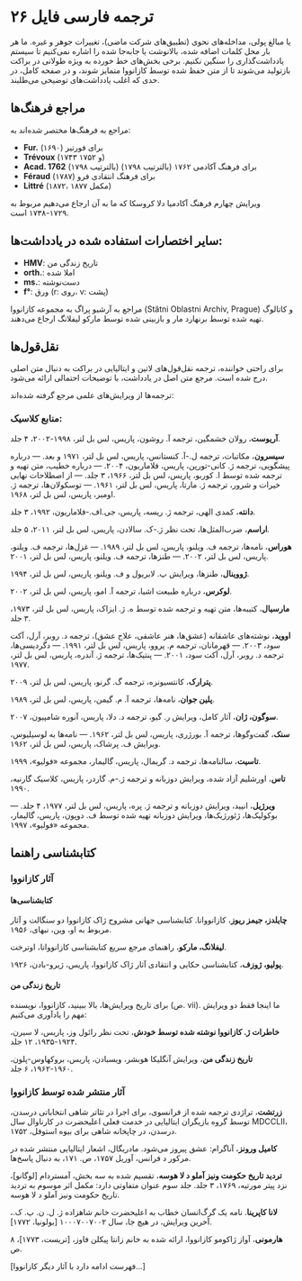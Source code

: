 # ترجمه فارسی فایل ۲۶

یا مبالغ پولی، مداخله‌های نحوی (تطبیق‌های شرکت ماضی)، تغییرات جوهر و غیره. ما هر بار محل کلمات اضافه شده، بالانوشت یا جابه‌جا شده را اشاره نمی‌کنیم تا سیستم یادداشت‌گذاری را سنگین نکنیم. برخی بخش‌های خط خورده به ویژه طولانی در براکت بازتولید می‌شوند تا از متن حفظ شده توسط کازانووا متمایز شوند، و در صفحه کامل، در حدی که اغلب یادداشت‌های توضیحی می‌طلبند.

## مراجع فرهنگ‌ها

مراجع به فرهنگ‌ها مختصر شده‌اند به:
- **Fur.** برای فورتیر (۱۶۹۰)
- **Trévoux** (۱۷۴۳ و ۱۷۵۲)
- **Acad. 1762** (بالترتیب ۱۷۹۸) برای فرهنگ آکادمی ۱۷۶۲ (بالترتیب ۱۷۹۸)
- **Féraud** برای فرهنگ انتقادی فرو (۱۷۸۷)
- **Littré** (۱۸۷۲، مکمل ۱۸۷۷)

ویرایش چهارم فرهنگ آکادمیا دلا کروسکا که ما به آن ارجاع می‌دهیم مربوط به ۱۷۲۹-۱۷۳۸ است.

## سایر اختصارات استفاده شده در یادداشت‌ها:

- **HMV**: تاریخ زندگی من
- **orth.**: املا شده
- **ms.**: دست‌نوشته
- **f°**: ورق (r: روی، v: پشت)

مراجع به آرشیو پراگ به مجموعه کازانووا (Stâtni Oblastni Archiv, Prague) و کاتالوگ تهیه شده توسط برنهارد مار و بازبینی شده توسط مارکو لیفلانگ ارجاع می‌دهند.

## نقل‌قول‌ها

برای راحتی خواننده، ترجمه نقل‌قول‌های لاتین و ایتالیایی در براکت به دنبال متن اصلی درج شده است. مرجع متن اصل در یادداشت، با توضیحات احتمالی ارائه می‌شود.

ترجمه‌ها از ویرایش‌های علمی مرجع گرفته شده‌اند:

### منابع کلاسیک:

**آریوست**، رولان خشمگین، ترجمه آ. روشون، پاریس، لس بل لتر، ۱۹۹۸-۲۰۰۲، ۴ جلد.

**سیسرون**، مکاتبات، ترجمه ل.-آ. کنستانس، پاریس، لس بل لتر، ۱۹۷۱ و بعد.
— درباره پیشگویی، ترجمه ژ. کانی-تورپن، پاریس، فلاماریون، ۲۰۰۴.
— درباره خطیب، متن تهیه و ترجمه شده توسط ا. کوربو، پاریس، لس بل لتر، ۱۹۶۶، ۳ جلد.
— از اصطلاحات نهایی خیرات و شرور، ترجمه ژ. مارتا، پاریس، لس بل لتر، ۱۹۶۱.
— توسکولان‌ها، ترجمه ژ. اومبر، پاریس، لس بل لتر، ۱۹۶۸.

**دانته**، کمدی الهی، ترجمه ژ. ریسه، پاریس، جی.اف.-فلاماریون، ۱۹۹۲، ۳ جلد.

**اراسم**، ضرب‌المثل‌ها، تحت نظر ژ.-ک. سالادن، پاریس، لس بل لتر، ۲۰۱۱، ۵ جلد.

**هوراس**، نامه‌ها، ترجمه ف. ویلنو، پاریس، لس بل لتر، ۱۹۸۹.
— غزل‌ها، ترجمه ف. ویلنو، پاریس، لس بل لتر، ۲۰۰۲.
— طنزها، ترجمه ف. ویلنو، پاریس، لس بل لتر، ۲۰۰۱.

**ژووینال**، طنزها، ویرایش پ. لابریول و ف. ویلنو، پاریس، لس بل لتر، ۱۹۹۴.

**لوکرس**، درباره طبیعت اشیا، ترجمه آ. امو، پاریس، لس بل لتر، ۲۰۰۲.

**مارسیال**، کتیبه‌ها، متن تهیه و ترجمه شده توسط ه. ژ. ایزاک، پاریس، لس بل لتر، ۱۹۷۳، ۳ جلد.

**اووید**، نوشته‌های عاشقانه (عشق‌ها، هنر عاشقی، علاج عشق)، ترجمه د. روبر، آرل، آکت سود، ۲۰۰۳.
— قهرمانان، ترجمه م. پروو، پاریس، لس بل لتر، ۱۹۹۱.
— دگردیسی‌ها، ترجمه د. روبر، آرل، آکت سود، ۲۰۰۱.
— پنتیک‌ها، ترجمه ژ. آندره، پاریس، لس بل لتر، ۱۹۷۷.

**پترارک**، کانتسیونره، ترجمه گ. گرنو، پاریس، لس بل لتر، ۲۰۰۹.

**پلین جوان**، نامه‌ها، ترجمه آ. م. گیمن، پاریس، لس بل لتر، ۱۹۸۹.

**سوگون، ژان**، آثار کامل، ویرایش ر. گیو، ترجمه د. دلا، پاریس، آنوره شامپیون، ۲۰۰۷.

**سنک**، گفت‌وگوها، ترجمه آ. بورژری، پاریس، لس بل لتر، ۱۹۶۲.
— نامه‌ها به لوسیلیوس، ویرایش ف. پرشاک، پاریس، لس بل لتر، ۱۹۶۲.

**تاسیت**، سالنامه‌ها، ترجمه د. گریمال، پاریس، گالیمار، مجموعه «فولیو»، ۱۹۹۹.

**تاس**، اورشلیم آزاد شده، ویرایش دوزبانه و ترجمه ژ.-م. گاردر، پاریس، کلاسیک گارنیه، ۱۹۹۰.

**ویرژیل**، انیید، ویرایش دوزبانه و ترجمه ژ. پره، پاریس، لس بل لتر، ۱۹۷۷، ۴ جلد.
— بوکولیک‌ها، ژئورژیک‌ها، ویرایش دوزبانه تهیه شده توسط ف. دوپون، پاریس، گالیمار، مجموعه «فولیو»، ۱۹۹۷.

## کتابشناسی راهنما

### آثار کازانووا

#### کتابشناسی‌ها

**چایلدز، جیمز ریوز**، کازانووانا. کتابشناسی جهانی مشروح ژاک کازانووا دو سنگالت و آثار مربوط به او، وین، نبهای، ۱۹۵۶.

**لیفلانگ، مارکو**، راهنمای مرجع سریع کتابشناسی کازانووانا، اوترخت.

**پولیو، ژوزف**، کتابشناسی حکایی و انتقادی آثار ژاک کازانووا، پاریس، ژیرو-بادن، ۱۹۲۶.

#### تاریخ زندگی من

برای تاریخ ویرایش‌ها، بالا ببینید، کازانووا، نویسنده (ص. vii). ما اینجا فقط دو ویرایش مهم را یادآوری می‌کنیم:

**خاطرات ژ. کازانووا نوشته شده توسط خودش**، تحت نظر رائول وز، پاریس، لا سیرن، ۱۹۲۴-۱۹۳۵، ۱۲ جلد.

**تاریخ زندگی من**، ویرایش آنگلیکا هوبشر، ویسبادن، پاریس، بروکهاوس-پلون، ۱۹۶۰-۱۹۶۲، ۶ جلد.

### آثار منتشر شده توسط کازانووا

**زرتشت**، تراژدی ترجمه شده از فرانسوی، برای اجرا در تئاتر شاهی انتخاباتی درسدن، توسط گروه بازیگران ایتالیایی در خدمت فعلی اعلیحضرت در کارناوال سال MDCCLII، درسدن، در چاپخانه شاهی برای بیوه استوفل، ۱۷۵۲.

**کامیل ورونز**، آناگرام: عشق پیروز می‌شود. مادریگال، اشعار ایتالیایی منتشر شده در مرکور د فرانس، آوریل ۱۷۵۷، ص. ۱۷۱، به دنبال پاسخ‌ها.

**تردید تاریخ حکومت ونیز آملو د لا هوسه**، تقسیم شده به سه بخش، آمستردام [لوگانو]، نزد پیتر مورتیه، ۱۷۶۹، ۳ جلد. جلد سوم عنوان متفاوتی دارد: مکمل اثر موسوم به تردید تاریخ حکومت ونیز آملو د لا هوسه.

**لانا کاپرینا**. نامه یک گرگ‌انسان خطاب به اعلیحضرت خانم شاهزاده ژ. ل. ن. پ. ک.، آخرین ویرایش، در هیچ جا، سال ۱۰۰۰۷۰۰۷۰۰۲ [بولونیا، ۱۷۷۲].

**هارمونی**، آواز ژاکومو کازانووا، ارائه شده به خانم زانتا پیکلن فاوز، [تریست، ۱۷۷۳]، ۸ ص.

[فهرست ادامه دارد با آثار دیگر کازانووا...]
